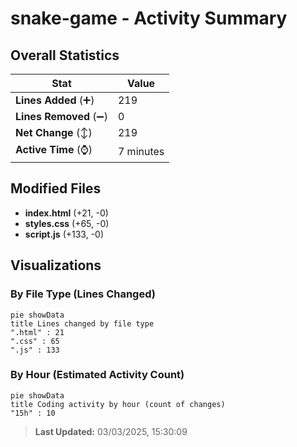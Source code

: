 # snake-game - Activity Summary 

## Overall Statistics

| Stat                   | Value                                                             |
| ---------------------- | ----------------------------------------------------------------- |
| **Lines Added** (➕)   | 219                                          |
| **Lines Removed** (➖) | 0                                        |
| **Net Change** (↕)    | 219                |
| **Active Time** (⌚)   | 7 minutes |


## Modified Files
- **index.html** (+21, -0)
- **styles.css** (+65, -0)
- **script.js** (+133, -0)

## Visualizations

### By File Type (Lines Changed)

```mermaid
pie showData
title Lines changed by file type
".html" : 21
".css" : 65
".js" : 133
```

### By Hour (Estimated Activity Count)

```mermaid
pie showData
title Coding activity by hour (count of changes)
"15h" : 10
```


> **Last Updated:** 03/03/2025, 15:30:09